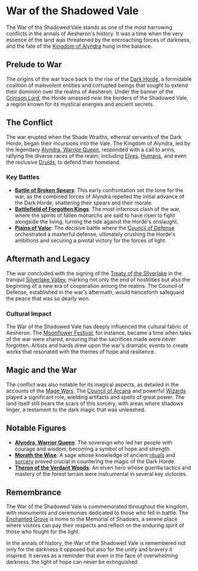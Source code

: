 # War of the Shadowed Vale

The War of the Shadowed Vale stands as one of the most harrowing conflicts in the annals of Aesheron's history. It was a time when the very essence of the land was threatened by the encroaching forces of darkness, and the fate of the [Kingdom of Alyndra](Kingdom%20of%20Alyndra.md) hung in the balance.

## Prelude to War

The origins of the war trace back to the rise of the [Dark Horde](Dark%20Horde.md), a formidable coalition of malevolent entities and corrupted beings that sought to extend their dominion over the realms of Aesheron. Under the banner of the [Crimson Lord](Crimson%20Lord.md), the Horde amassed near the borders of the Shadowed Vale, a region known for its mystical energies and ancient secrets.

## The Conflict

The war erupted when the Shade Wraiths, ethereal servants of the Dark Horde, began their incursions into the Vale. The Kingdom of Alyndra, led by the legendary [Alyndra, Warrior Queen](Alyndra%2C%20Warrior%20Queen.md), responded with a call to arms, rallying the diverse races of the realm, including [Elves](Elves.md), [Humans](Humans.md), and even the reclusive [Druids](Druids.md), to defend their homeland.

### Key Battles

- **[Battle of Broken Spears](Battle%20of%20Broken%20Spears.md)**: This early confrontation set the tone for the war, as the combined forces of Alyndra repelled the initial advance of the Dark Horde, shattering their spears and their morale.
- **[Battlefield of Forgotten Kings](Battlefield%20of%20Forgotten%20Kings.md)**: The most infamous clash of the war, where the spirits of fallen monarchs are said to have risen to fight alongside the living, turning the tide against the Horde's onslaught.
- **[Plains of Valor](Plains%20of%20Valor.md)**: The decisive battle where the [Council of Defense](Council%20of%20Defense.md) orchestrated a masterful defense, ultimately crushing the Horde's ambitions and securing a pivotal victory for the forces of light.

## Aftermath and Legacy

The war concluded with the signing of the [Treaty of the Silverlake](Treaty%20of%20the%20Silverlake.md) in the tranquil [Silverlake Valley](Silverlake%20Valley.md), marking not only the end of hostilities but also the beginning of a new era of cooperation among the realms. The Council of Defense, established in the war's aftermath, would henceforth safeguard the peace that was so dearly won.

### Cultural Impact

The War of the Shadowed Vale has deeply influenced the cultural fabric of Aesheron. The [Moonflower Festival](Moonflower%20Festival.md), for instance, became a time when tales of the war were shared, ensuring that the sacrifices made were never forgotten. Artists and bards drew upon the war's dramatic events to create works that resonated with the themes of hope and resilience.

## Magic and the War

The conflict was also notable for its magical aspects, as detailed in the accounts of the [Mage Wars](Mage%20Wars.md). The [Council of Arcana](Council%20of%20Arcana.md) and powerful [Wizards](Wizards.md) played a significant role, wielding artifacts and spells of great power. The land itself still bears the scars of this sorcery, with areas where shadows linger, a testament to the dark magic that was unleashed.

## Notable Figures

- **[Alyndra, Warrior Queen](Alyndra%2C%20Warrior%20Queen.md)**: The sovereign who led her people with courage and wisdom, becoming a symbol of hope and strength.
- **[Morath the Wise](Morath%20the%20Wise.md)**: A sage whose knowledge of ancient [rituals](Rituals.md) and [sorcery](Sorcery.md) proved crucial in countering the magic of the Dark Horde.
- **[Theron of the Verdant Woods](Theron%20of%20the%20Verdant%20Woods.md)**: An elven hero whose guerilla tactics and mastery of the forest terrain were instrumental in several key victories.

## Remembrance

The War of the Shadowed Vale is commemorated throughout the kingdom, with monuments and ceremonies dedicated to those who fell in battle. The [Enchanted Grove](Enchanted%20Grove.md) is home to the Memorial of Shadows, a serene place where visitors can pay their respects and reflect on the enduring spirit of those who fought for the light.

In the annals of history, the War of the Shadowed Vale is remembered not only for the darkness it opposed but also for the unity and bravery it inspired. It serves as a reminder that even in the face of overwhelming darkness, the light of hope can never be extinguished.